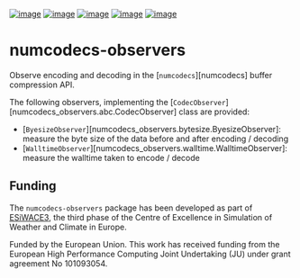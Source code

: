 [![image](https://img.shields.io/github/actions/workflow/status/juntyr/numcodecs-observers/ci.yml?branch=main)](https://github.com/juntyr/numcodecs-observers/actions/workflows/ci.yml?query=branch%3Amain)
[![image](https://img.shields.io/pypi/v/numcodecs-observers.svg)](https://pypi.python.org/pypi/numcodecs-observers)
[![image](https://img.shields.io/pypi/l/numcodecs-observers.svg)](https://github.com/juntyr/numcodecs-observers/blob/main/LICENSE)
[![image](https://img.shields.io/pypi/pyversions/numcodecs-observers.svg)](https://pypi.python.org/pypi/numcodecs-observers)
[![image](https://readthedocs.org/projects/numcodecs-observers/badge/?version=latest)](https://numcodecs-observers.readthedocs.io/en/latest/?badge=latest)

# numcodecs-observers

Observe encoding and decoding in the [`numcodecs`][numcodecs] buffer compression API.

The following observers, implementing the [`CodecObserver`][numcodecs_observers.abc.CodecObserver] class are provided:

- [`ByesizeObserver`][numcodecs_observers.bytesize.ByesizeObserver]: measure the byte size of the data before and after encoding / decoding
- [`WalltimeObserver`][numcodecs_observers.walltime.WalltimeObserver]: measure the walltime taken to encode / decode

## Funding

The `numcodecs-observers` package has been developed as part of [ESiWACE3](https://www.esiwace.eu), the third phase of the Centre of Excellence in Simulation of Weather and Climate in Europe.

Funded by the European Union. This work has received funding from the European High Performance Computing Joint Undertaking (JU) under grant agreement No 101093054.
